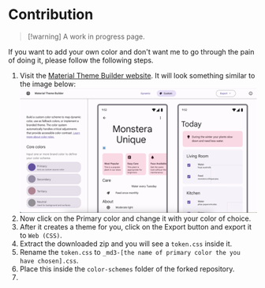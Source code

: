 # Contribution

> [!warning] A work in progress page.

If you want to add your own color and don't want me to go through the pain of doing it, please follow the following steps.

1. Visit the [Material Theme Builder website](https://m3.material.io/theme-builder#/custom). It will look something similar to the image below: ![Alt text](images/mtb.png)
2. Now click on the Primary color and change it with your color of choice.
3. After it creates a theme for you, click on the Export button and export it to `Web (CSS)`.
4. Extract the downloaded zip and you will see a `token.css` inside it.
5. Rename the `token.css` to `_md3-[the name of primary color the you have chosen].css`.
6. Place this inside the `color-schemes` folder of the forked repository.
7.
